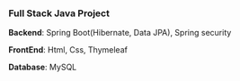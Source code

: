 ### Full Stack Java Project


**Backend**: Spring Boot(Hibernate, Data JPA), Spring security 

**FrontEnd**: Html, Css, Thymeleaf

**Database**: MySQL 
